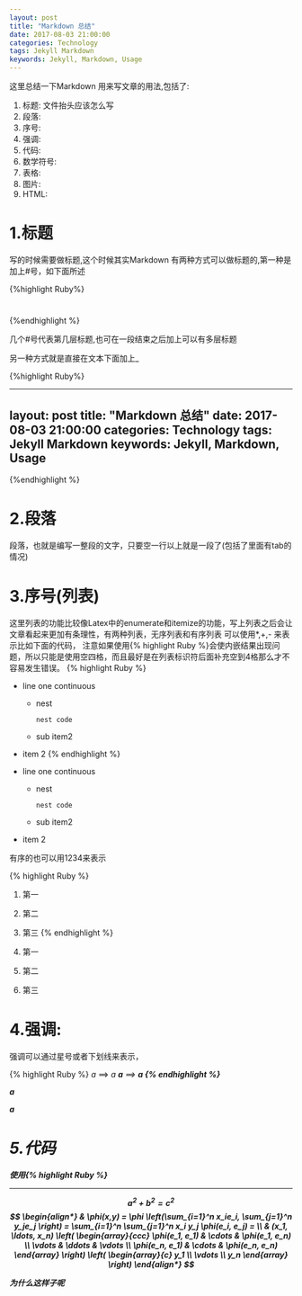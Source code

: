 ```yaml
---
layout: post
title: "Markdown 总结"
date: 2017-08-03 21:00:00
categories: Technology
tags: Jekyll Markdown
keywords: Jekyll, Markdown, Usage
---
```

    
这里总结一下Markdown 用来写文章的用法,包括了:

1. 标题: 文件抬头应该怎么写
2. 段落: 
3. 序号: 
4. 强调:
5. 代码:
6. 数学符号:
7. 表格: 
8. 图片:
9. HTML:


# 1.标题

写的时候需要做标题,这个时候其实Markdown 有两种方式可以做标题的,第一种是加上#号，如下面所述

{%highlight Ruby%}
#
##
#####
{%endhighlight %}

几个#号代表第几层标题,也可在一段结束之后加上可以有多层标题

另一种方式就是直接在文本下面加上\_

{%highlight Ruby%}

---
layout: post
title: "Markdown 总结"
date: 2017-08-03 21:00:00
categories: Technology
tags: Jekyll Markdown
keywords: Jekyll, Markdown, Usage
---
{%endhighlight %}


# 2.段落

段落，也就是编写一整段的文字，只要空一行以上就是一段了(包括了里面有tab的情况)

# 3.序号(列表)

这里列表的功能比较像Latex中的enumerate和itemize的功能，写上列表之后会让文章看起来更加有条理性，有两种列表，无序列表和有序列表
可以使用\*,\+,\- 来表示比如下面的代码， 注意如果使用\{\% highlight Ruby \%\}会使内嵌结果出现问题，所以只能是使用空四格，而且最好是在列表标识符后面补充空到4格那么才不容易发生错误。
{% highlight Ruby %}
*   line one 
    continuous
  
    *   nest 

            nest code

    *   sub item2
*   item 2
{% endhighlight %}

*   line one 
    continuous
  
    *   nest 

            nest code

    *   sub item2
*   item 2

有序的也可以用1234来表示

{% highlight Ruby %}
1. 第一
2. 第二
4. 第三
{% endhighlight %}

1. 第一
2. 第二
4. 第三

# 4.强调:

强调可以通过星号或者下划线来表示， 

{% highlight Ruby %}
*a* ==> <em> a <em>
**a** ==> <strong> a <strong>
{% endhighlight %}

*a* 

**a**

# 5.代码

使用\{\% highlight Ruby \%\}


* * *

$$a^2+b^2=c^2$$
$$
\begin{align*}
  & \phi(x,y) = \phi \left(\sum_{i=1}^n x_ie_i, \sum_{j=1}^n y_je_j \right)
  = \sum_{i=1}^n \sum_{j=1}^n x_i y_j \phi(e_i, e_j) = \\
  & (x_1, \ldots, x_n) \left( \begin{array}{ccc}
      \phi(e_1, e_1) & \cdots & \phi(e_1, e_n) \\
      \vdots & \ddots & \vdots \\
      \phi(e_n, e_1) & \cdots & \phi(e_n, e_n)
    \end{array} \right)
  \left( \begin{array}{c}
      y_1 \\
      \vdots \\
      y_n
    \end{array} \right)
\end{align*}
$$

为什么这样子呢

[othree]: http://markwodn.tw/#p

